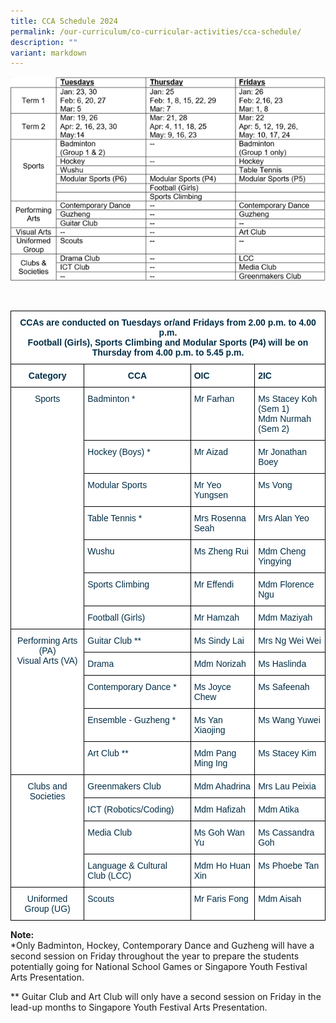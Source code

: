 ```yaml
---
title: CCA Schedule 2024
permalink: /our-curriculum/co-curricular-activities/cca-schedule/
description: ""
variant: markdown
---
```

![](/images/ccaschedule2024.png)

<style type="text/css">
.tg  {border-collapse:collapse;border-spacing:0;}
.tg td{border-color:black;border-style:solid;border-width:1px;font-family:Arial, sans-serif;font-size:14px;
  overflow:hidden;padding:10px 5px;word-break:normal;}
.tg th{border-color:black;border-style:solid;border-width:1px;font-family:Arial, sans-serif;font-size:14px;
  font-weight:normal;overflow:hidden;padding:10px 5px;word-break:normal;}
.tg .tg-dzgf{background-color:#FFF;color:#002D46;font-weight:bold;text-align:center;vertical-align:top}
.tg .tg-h1v5{background-color:#FFF;color:#002D46;font-weight:bold;text-align:left;vertical-align:top}
.tg .tg-ilyo{background-color:#FFF;color:#002D46;text-align:center;vertical-align:top}
.tg .tg-vd2a{background-color:#FFF;color:#002D46;text-align:left;vertical-align:top}

</style><br>
<table class="tg">
<thead>
   <tr><td class="tg-dzgf" colspan="4">CCAs are conducted on Tuesdays or/and Fridays from 2.00 p.m. to 4.00 p.m.<br>Football (Girls), Sports Climbing and Modular Sports (P4) will be on Thursday from 4.00 p.m. to 5.45 p.m.
		</td>
		</tr><tr>
	  <th class="tg-dzgf">Category<br></th>
    <th class="tg-dzgf">CCA<br></th>
    <th class="tg-h1v5">OIC<br></th>
    <th class="tg-h1v5">2IC<br></th>
  </tr>
</thead>
<tbody>
  
  <tr>
    <td class="tg-ilyo" rowspan="7">Sports<br></td>
    <td class="tg-vd2a">Badminton *<br></td>
    <td class="tg-vd2a">Mr Farhan<br></td>
    <td class="tg-vd2a">Ms Stacey Koh<br>(Sem 1)<br>Mdm Nurmah<br>(Sem 2)</td>
  </tr>
  <tr>
    <td class="tg-vd2a">Hockey (Boys) *<br></td>
    <td class="tg-vd2a">Mr Aizad<br></td>
    <td class="tg-vd2a">Mr Jonathan Boey</td>
  </tr>
  <tr>
    <td class="tg-vd2a">Modular Sports<br></td>
    <td class="tg-vd2a">Mr Yeo Yungsen<br></td>
    <td class="tg-vd2a">Ms Vong<br></td>
  </tr>
  <tr>
    <td class="tg-vd2a">Table Tennis *<br></td>
    <td class="tg-vd2a">Mrs Rosenna Seah<br></td>
    <td class="tg-vd2a">Mrs Alan Yeo</td>
  </tr>
  <tr>
    <td class="tg-vd2a">Wushu<br></td>
    <td class="tg-vd2a">Ms Zheng Rui<br></td>
    <td class="tg-vd2a">Mdm Cheng Yingying</td>
	</tr>
  <tr>
    <td class="tg-vd2a">Sports Climbing<br></td>
    <td class="tg-vd2a">Mr Effendi<br></td>
    <td class="tg-vd2a">Mdm Florence Ngu</td>
	</tr>
  <tr>
    <td class="tg-vd2a">Football (Girls)<br></td>
    <td class="tg-vd2a">Mr Hamzah<br></td>
    <td class="tg-vd2a">Mdm Maziyah</td>
  </tr>
  <tr>
    <td class="tg-ilyo" rowspan="5">Performing Arts (PA)<br>Visual Arts (VA)<br></td>
    <td class="tg-vd2a">Guitar Club **<br></td>
    <td class="tg-vd2a">Ms Sindy Lai<br></td>
    <td class="tg-vd2a">Mrs Ng Wei Wei</td>
  </tr>
  <tr>
    <td class="tg-vd2a">Drama<br></td>
    <td class="tg-vd2a">Mdm Norizah<br></td>
    <td class="tg-vd2a">Ms Haslinda</td>
  </tr>
  <tr>
    <td class="tg-vd2a">Contemporary Dance *<br></td>
    <td class="tg-vd2a">Ms Joyce Chew<br></td>
    <td class="tg-vd2a">Ms Safeenah</td>
  </tr>
  <tr>
    <td class="tg-vd2a">Ensemble - Guzheng *<br></td>
    <td class="tg-vd2a">Ms Yan Xiaojing<br></td>
    <td class="tg-vd2a">Ms Wang Yuwei</td>
  </tr>
  <tr>
    <td class="tg-vd2a">Art Club **<br></td>
    <td class="tg-vd2a">Mdm Pang Ming Ing<br></td>
    <td class="tg-vd2a">Ms Stacey Kim</td>
  </tr>
  <tr>
    <td class="tg-ilyo" rowspan="4">Clubs and Societies<br></td>
    <td class="tg-vd2a">Greenmakers Club<br></td>
    <td class="tg-vd2a">Mdm Ahadrina<br></td>
    <td class="tg-vd2a">Mrs Lau Peixia</td>
  </tr>
  <tr>
    <td class="tg-vd2a">ICT (Robotics/Coding)<br></td>
    <td class="tg-vd2a">Mdm Hafizah<br></td>
    <td class="tg-vd2a">Mdm Atika</td>
  </tr>
  <tr>
    <td class="tg-vd2a">Media Club<br></td>
    <td class="tg-vd2a">Ms Goh Wan Yu<br></td>
    <td class="tg-vd2a">Ms Cassandra Goh</td>
  </tr>
  <tr>
    <td class="tg-vd2a">Language &amp; Cultural Club (LCC)<br></td>
    <td class="tg-vd2a">Mdm Ho Huan Xin<br></td>
    <td class="tg-vd2a">Ms Phoebe Tan</td>
  </tr>
  <tr>
    <td class="tg-ilyo">Uniformed Group (UG)<br></td>
    <td class="tg-vd2a">Scouts<br></td>
    <td class="tg-vd2a">Mr Faris Fong<br></td>
    <td class="tg-vd2a">Mdm Aisah</td>
  </tr>
</tbody>
</table>

**Note:**  
*Only Badminton, Hockey, Contemporary Dance and Guzheng will have a second session on Friday throughout the year to prepare the students potentially going for National School Games or Singapore Youth Festival Arts Presentation.

** Guitar Club and Art Club will only have a second session on Friday in the lead-up months to Singapore Youth Festival Arts Presentation.